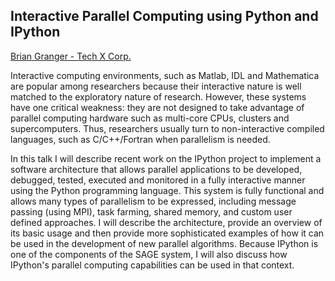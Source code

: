 

## Interactive Parallel Computing using Python and IPython

<a class="http" href="http://txcorp.com">Brian Granger - Tech X Corp.</a> 

Interactive computing environments, such as Matlab, IDL and Mathematica are popular among researchers because their interactive nature is well matched to the exploratory nature of research.  However, these systems have one critical weakness: they are not designed to take advantage of parallel computing hardware such as multi-core CPUs, clusters and supercomputers. Thus, researchers usually turn to non-interactive compiled languages, such as C/C++/Fortran when parallelism is needed. 

In this talk I will describe recent work on the IPython project to implement a software architecture that allows parallel applications to be developed, debugged, tested, executed and monitored in a fully interactive manner using the Python programming language.  This system is fully functional and allows many types of parallelism to be expressed, including message passing (using MPI), task farming, shared memory, and custom user defined approaches.  I will describe the architecture, provide an overview of its basic usage and then provide more sophisticated examples of how it can be used in the development of new parallel algorithms.  Because IPython is one of the components of the SAGE system, I will also discuss how IPython's parallel computing capabilities can be used in that context. 
